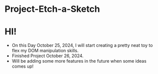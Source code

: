# Project-Etch-a-Sketch

# HI!
- On this Day October 25, 2024, I will start creating a pretty neat toy to flex my DOM manipulation skills.
- Finished Project October 26, 2024. 
- Will be adding some more features in the future when some ideas comes up!